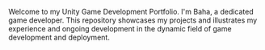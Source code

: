 
Welcome to my Unity Game Development Portfolio. I'm Baha, a dedicated game developer. This repository showcases my projects and illustrates my experience and ongoing development in the dynamic field of game development and  deployment.
